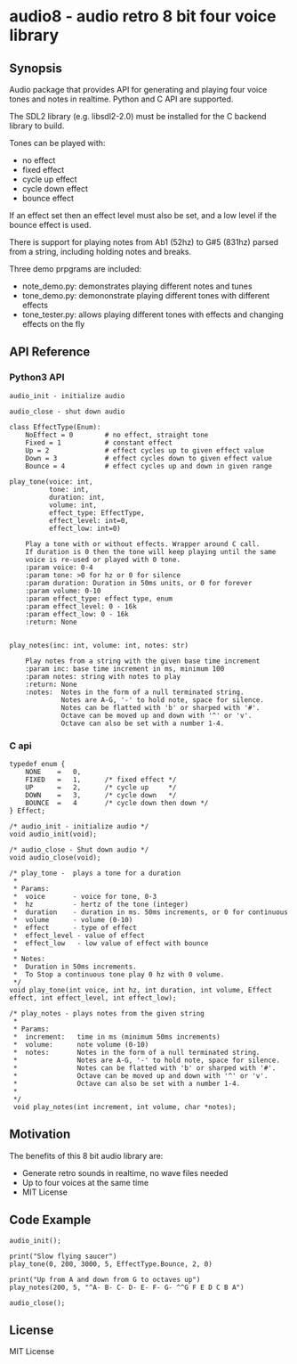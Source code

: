 # audio8 - audio retro 8 bit four voice library

## Synopsis
Audio package that provides API for generating and playing four voice tones and notes in realtime.
Python and C API are supported.

The SDL2 library (e.g. libsdl2-2.0) must be installed for the C backend library to build.

Tones can be played with:
- no effect
- fixed effect
- cycle up effect
- cycle down effect
- bounce effect

If an effect set then an effect level must also be set, and a low level if the bounce effect is used.

There is support for playing notes from Ab1 (52hz) to G#5 (831hz) parsed from a string, including
holding notes and breaks.

Three demo prpgrams are included:
- note_demo.py: demonstrates playing different notes and tunes
- tone_demo.py: demononstrate playing different tones with different effects
- tone_tester.py: allows playing different tones with effects and changing effects on the fly

## API Reference

### Python3 API
```
audio_init - initialize audio

audio_close - shut down audio

class EffectType(Enum):
    NoEffect = 0        # no effect, straight tone
    Fixed = 1           # constant effect
    Up = 2              # effect cycles up to given effect value
    Down = 3            # effect cycles down to given effect value
    Bounce = 4          # effect cycles up and down in given range

play_tone(voice: int,
          tone: int,
          duration: int,
          volume: int,
          effect_type: EffectType,
          effect_level: int=0,
          effect_low: int=0)
    
    Play a tone with or without effects. Wrapper around C call.
    If duration is 0 then the tone will keep playing until the same
    voice is re-used or played with 0 tone.
    :param voice: 0-4
    :param tone: >0 for hz or 0 for silence
    :param duration: Duration in 50ms units, or 0 for forever
    :param volume: 0-10
    :param effect_type: effect type, enum
    :param effect_level: 0 - 16k
    :param effect_low: 0 - 16k
    :return: None


play_notes(inc: int, volume: int, notes: str)

    Play notes from a string with the given base time increment
    :param inc: base time increment in ms, minimum 100
    :param notes: string with notes to play
    :return: None
    :notes:  Notes in the form of a null terminated string.
             Notes are A-G, '-' to hold note, space for silence.
             Notes can be flatted with 'b' or sharped with '#'.
             Octave can be moved up and down with '^' or 'v'.
             Octave can also be set with a number 1-4.

```
### C api
```
typedef enum {
    NONE    =   0,
    FIXED   =   1,      /* fixed effect */
    UP      =   2,      /* cycle up     */
    DOWN    =   3,      /* cycle down   */
    BOUNCE  =   4       /* cycle down then down */
} Effect;

/* audio_init - initialize audio */
void audio_init(void);

/* audio_close - Shut down audio */
void audio_close(void);

/* play_tone -  plays a tone for a duration
 *
 * Params:
 *  voice       - voice for tone, 0-3
 *  hz          - hertz of the tone (integer)
 *  duration    - duration in ms. 50ms increments, or 0 for continuous
 *  volume      - volume (0-10)
 *  effect      - type of effect
 *  effect_level - value of effect
 *  effect_low   - low value of effect with bounce
 *
 * Notes:
 *  Duration in 50ms increments.
 *  To Stop a continuous tone play 0 hz with 0 volume.
 */
void play_tone(int voice, int hz, int duration, int volume, Effect effect, int effect_level, int effect_low);

/* play_notes - plays notes from the given string
 *
 * Params:
 *  increment:   time in ms (minimum 50ms increments)
 *  volume:      note volume (0-10)
 *  notes:       Notes in the form of a null terminated string.
 *               Notes are A-G, '-' to hold note, space for silence.
 *               Notes can be flatted with 'b' or sharped with '#'.
 *               Octave can be moved up and down with '^' or 'v'.
 *               Octave can also be set with a number 1-4.
 *
 */
 void play_notes(int increment, int volume, char *notes);

```
## Motivation
The benefits of this 8 bit audio library are:
  - Generate retro sounds in realtime, no wave files needed
  - Up to four voices at the same time
  - MIT License
## Code Example
```
audio_init();

print("Slow flying saucer")
play_tone(0, 200, 3000, 5, EffectType.Bounce, 2, 0)

print("Up from A and down from G to octaves up")
play_notes(200, 5, "^A- B- C- D- E- F- G- ^^G F E D C B A")

audio_close();
```
## License
MIT License
